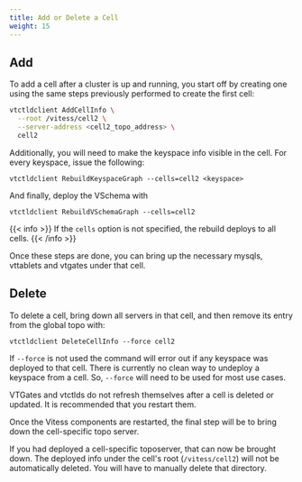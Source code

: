 ```yaml
---
title: Add or Delete a Cell
weight: 15
---
```


## Add
To add a cell after a cluster is up and running, you start off by creating one using the same steps previously performed to create the first cell:

```sh
vtctldclient AddCellInfo \
  --root /vitess/cell2 \
  --server-address <cell2_topo_address> \
  cell2
```

Additionally, you will need to make the keyspace info visible in the cell. For every keyspace, issue the following:

```text
vtctldclient RebuildKeyspaceGraph --cells=cell2 <keyspace>
```

And finally, deploy the VSchema with

```text
vtctldclient RebuildVSchemaGraph --cells=cell2
```

{{< info >}}
If the `cells` option is not specified, the rebuild deploys to all cells.
{{< /info >}}

Once these steps are done, you can bring up the necessary mysqls, vttablets and vtgates under that cell.

## Delete

To delete a cell, bring down all servers in that cell, and then remove its entry from the global topo with:

```
vtctldclient DeleteCellInfo --force cell2
```

If `--force` is not used the command will error out if any keyspace was deployed to that cell. There is currently no clean way to undeploy a keyspace from a cell. So, `--force` will need to be used for most use cases.

VTGates and vtctlds do not refresh themselves after a cell is deleted or updated. It is recommended that you restart them.

Once the Vitess components are restarted, the final step will be to bring down the cell-specific topo server.

If you had deployed a cell-specific toposerver, that can now be brought down. The deployed info under the cell's root (`/vitess/cell2`) will not be automatically deleted. You will have to manually delete that directory.
